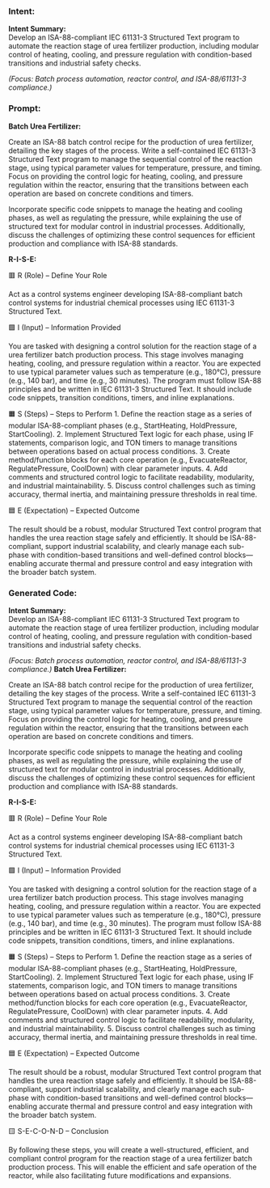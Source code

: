 ### Intent:
**Intent Summary:**  
Develop an ISA-88-compliant IEC 61131-3 Structured Text program to automate the reaction stage of urea fertilizer production, including modular control of heating, cooling, and pressure regulation with condition-based transitions and industrial safety checks.  

*(Focus: Batch process automation, reactor control, and ISA-88/61131-3 compliance.)*

### Prompt:
**Batch Urea Fertilizer:**

Create an ISA-88 batch control recipe for the production of urea fertilizer, detailing the key stages of the process. Write a self-contained IEC 61131-3 Structured Text program to manage the sequential control of the reaction stage, using typical parameter values for temperature, pressure, and timing. Focus on providing the control logic for heating, cooling, and pressure regulation within the reactor, ensuring that the transitions between each operation are based on concrete conditions and timers.

Incorporate specific code snippets to manage the heating and cooling phases, as well as regulating the pressure, while explaining the use of structured text for modular control in industrial processes. Additionally, discuss the challenges of optimizing these control sequences for efficient production and compliance with ISA-88 standards.

**R-I-S-E:**

🟥 R (Role) – Define Your Role

Act as a control systems engineer developing ISA-88-compliant batch control systems for industrial chemical processes using IEC 61131-3 Structured Text.

🟩 I (Input) – Information Provided

You are tasked with designing a control solution for the reaction stage of a urea fertilizer batch production process. This stage involves managing heating, cooling, and pressure regulation within a reactor. You are expected to use typical parameter values such as temperature (e.g., 180°C), pressure (e.g., 140 bar), and time (e.g., 30 minutes). The program must follow ISA-88 principles and be written in IEC 61131-3 Structured Text. It should include code snippets, transition conditions, timers, and inline explanations.

🟧 S (Steps) – Steps to Perform
	1.	Define the reaction stage as a series of modular ISA-88-compliant phases (e.g., StartHeating, HoldPressure, StartCooling).
	2.	Implement Structured Text logic for each phase, using IF statements, comparison logic, and TON timers to manage transitions between operations based on actual process conditions.
	3.	Create method/function blocks for each core operation (e.g., EvacuateReactor, RegulatePressure, CoolDown) with clear parameter inputs.
	4.	Add comments and structured control logic to facilitate readability, modularity, and industrial maintainability.
	5.	Discuss control challenges such as timing accuracy, thermal inertia, and maintaining pressure thresholds in real time.

🟦 E (Expectation) – Expected Outcome

The result should be a robust, modular Structured Text control program that handles the urea reaction stage safely and efficiently. It should be ISA-88-compliant, support industrial scalability, and clearly manage each sub-phase with condition-based transitions and well-defined control blocks—enabling accurate thermal and pressure control and easy integration with the broader batch system.

### Generated Code:
**Intent Summary:**  
Develop an ISA-88-compliant IEC 61131-3 Structured Text program to automate the reaction stage of urea fertilizer production, including modular control of heating, cooling, and pressure regulation with condition-based transitions and industrial safety checks.  

*(Focus: Batch process automation, reactor control, and ISA-88/61131-3 compliance.)*
**Batch Urea Fertilizer:**

Create an ISA-88 batch control recipe for the production of urea fertilizer, detailing the key stages of the process. Write a self-contained IEC 61131-3 Structured Text program to manage the sequential control of the reaction stage, using typical parameter values for temperature, pressure, and timing. Focus on providing the control logic for heating, cooling, and pressure regulation within the reactor, ensuring that the transitions between each operation are based on concrete conditions and timers.

Incorporate specific code snippets to manage the heating and cooling phases, as well as regulating the pressure, while explaining the use of structured text for modular control in industrial processes. Additionally, discuss the challenges of optimizing these control sequences for efficient production and compliance with ISA-88 standards.

**R-I-S-E:**

🟥 R (Role) – Define Your Role

Act as a control systems engineer developing ISA-88-compliant batch control systems for industrial chemical processes using IEC 61131-3 Structured Text.

🟩 I (Input) – Information Provided

You are tasked with designing a control solution for the reaction stage of a urea fertilizer batch production process. This stage involves managing heating, cooling, and pressure regulation within a reactor. You are expected to use typical parameter values such as temperature (e.g., 180°C), pressure (e.g., 140 bar), and time (e.g., 30 minutes). The program must follow ISA-88 principles and be written in IEC 61131-3 Structured Text. It should include code snippets, transition conditions, timers, and inline explanations.

🟧 S (Steps) – Steps to Perform
	1.	Define the reaction stage as a series of modular ISA-88-compliant phases (e.g., StartHeating, HoldPressure, StartCooling).
	2.	Implement Structured Text logic for each phase, using IF statements, comparison logic, and TON timers to manage transitions between operations based on actual process conditions.
	3.	Create method/function blocks for each core operation (e.g., EvacuateReactor, RegulatePressure, CoolDown) with clear parameter inputs.
	4.	Add comments and structured control logic to facilitate readability, modularity, and industrial maintainability.
	5.	Discuss control challenges such as timing accuracy, thermal inertia, and maintaining pressure thresholds in real time.

🟦 E (Expectation) – Expected Outcome

The result should be a robust, modular Structured Text control program that handles the urea reaction stage safely and efficiently. It should be ISA-88-compliant, support industrial scalability, and clearly manage each sub-phase with condition-based transitions and well-defined control blocks—enabling accurate thermal and pressure control and easy integration with the broader batch system.

🟨 S-E-C-O-N-D – Conclusion

By following these steps, you will create a well-structured, efficient, and compliant control program for the reaction stage of a urea fertilizer batch production process. This will enable the efficient and safe operation of the reactor, while also facilitating future modifications and expansions.
